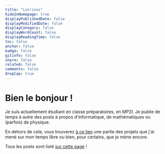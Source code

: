 ```yaml
---
title: "Lutrinos"
hideInHomepage: true
displayPublishedDate: false
displayModifiedDate: false
displayCategory: false
displayWordCount: false
displayReadingTime: false
toc: false
anchor: false
badge: false
gitinfo: false
share: false
related: false
comments: false
dropCap: true
---
```


# Bien le bonjour !

Je suis actuellement étudiant en classe préparatoires, en MP2I. Je publie de temps à autre des posts à propos d'informatique, de mathématiques ou (parfois) de physique.

En dehors de cela, vous trouverez [à ce lien](/posts/projects) une partie des projets que j'ai mené sur mon temps libre ou bien, pour certains, que je mène encore.

Tous les posts sont listé [sur cette page](/posts) !